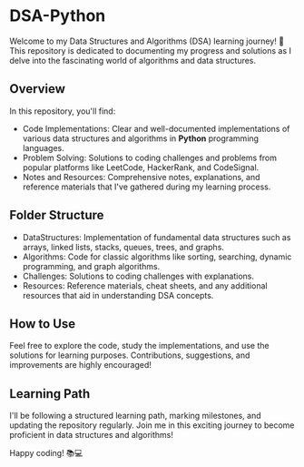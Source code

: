 # DSA-Python
Welcome to my Data Structures and Algorithms (DSA) learning journey! 🚀 This repository is dedicated to documenting my progress and solutions as I delve into the fascinating world of algorithms and data structures.

## Overview
In this repository, you'll find:
* Code Implementations: Clear and well-documented implementations of various data structures and algorithms in **Python** programming languages.
* Problem Solving: Solutions to coding challenges and problems from popular platforms like LeetCode, HackerRank, and CodeSignal.
* Notes and Resources: Comprehensive notes, explanations, and reference materials that I've gathered during my learning process.

## Folder Structure
* DataStructures: Implementation of fundamental data structures such as arrays, linked lists, stacks, queues, trees, and graphs.
* Algorithms: Code for classic algorithms like sorting, searching, dynamic programming, and graph algorithms.
* Challenges: Solutions to coding challenges with explanations.
* Resources: Reference materials, cheat sheets, and any additional resources that aid in understanding DSA concepts.

## How to Use
Feel free to explore the code, study the implementations, and use the solutions for learning purposes. Contributions, suggestions, and improvements are highly encouraged!

## Learning Path
I'll be following a structured learning path, marking milestones, and updating the repository regularly. Join me in this exciting journey to become proficient in data structures and algorithms!

Happy coding! 📚💻
